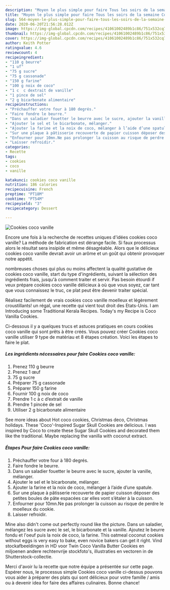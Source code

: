 ```yaml
---
description: "Moyen le plus simple pour faire Tous les soirs de la semaine Cookies coco vanille"
title: "Moyen le plus simple pour faire Tous les soirs de la semaine Cookies coco vanille"
slug: 564-moyen-le-plus-simple-pour-faire-tous-les-soirs-de-la-semaine-cookies-coco-vanille
date: 2020-06-20T21:56:28.012Z
image: https://img-global.cpcdn.com/recipes/41061002489b1c86/751x532cq70/cookies-coco-vanille-photo-principale-de-la-recette.jpg
thumbnail: https://img-global.cpcdn.com/recipes/41061002489b1c86/751x532cq70/cookies-coco-vanille-photo-principale-de-la-recette.jpg
cover: https://img-global.cpcdn.com/recipes/41061002489b1c86/751x532cq70/cookies-coco-vanille-photo-principale-de-la-recette.jpg
author: Keith Potter
ratingvalue: 4.6
reviewcount: 4
recipeingredient:
- "110 g beurre"
- "1 uf"
- "75 g sucre"
- "75 g cassonade"
- "150 g farine"
- "100 g noix de coco"
- "1 c  c dextrait de vanille"
- "1 pince de sel"
- "2 g bicarbonate alimentaire"
recipeinstructions:
- "Préchauffer votre four à 180 degrés."
- "Faire fondre le beurre."
- "Dans un saladier fouetter le beurre avec le sucre, ajouter la vanille, mélanger."
- "Ajouter le sel et le bicarbonate, mélanger."
- "Ajouter la farine et la noix de coco, mélanger à l’aide d’une spatule."
- "Sur une plaque à pâtisserie recouverte de papier cuisson déposer des petites boules de pâte espacées car elles vont s’étaler à la cuisson."
- "Enfourner pour 10mn.Ne pas prolonger la cuisson au risque de perdre le moelleux du cookie."
- "Laisser refroidir."
categories:
- Recette
tags:
- cookies
- coco
- vanille

katakunci: cookies coco vanille 
nutrition: 186 calories
recipecuisine: French
preptime: "PT18M"
cooktime: "PT54M"
recipeyield: "3"
recipecategory: Dessert

---
```



![Cookies coco vanille](https://img-global.cpcdn.com/recipes/41061002489b1c86/751x532cq70/cookies-coco-vanille-photo-principale-de-la-recette.jpg)

Encore une fois à la recherche de recettes uniques d'idées cookies coco vanille? La méthode de fabrication est dérange facile. Si faux processus alors le résultat sera insipide et même désagréable. Alors que le délicieux cookies coco vanille devrait avoir un arôme et un goût qui obtenir provoquer notre appétit.

nombreuses choses qui plus ou moins affectent la qualité gustative de cookies coco vanille, start du type d'ingrédients, suivant la sélection des ingrédients frais, jusqu'à comment traiter et servir. Pas besoin étourdi if veux prépare cookies coco vanille délicieux à où que vous soyez, car tant que vous connaissez le truc, ce plat peut être devenir traiter spécial.

Réalisez facilement de vrais cookies coco vanille moelleux et légèrement croustillants! un régal, une recette qui vient tout droit des Etats-Unis. I am Introducing some Traditional Kerala Recipes. Today&#39;s my Recipe is Coco Vanilla Cookies.


Ci-dessous il y a quelques trucs et astuces pratiques en cours cookies coco vanille qui sont prêts à être créés. Vous pouvez créer Cookies coco vanille utiliser 9 type de matériau et 8 étapes création. Voici les étapes to faire le plat.

<!--inarticleads1-->

##### Les ingrédients nécessaires pour faire Cookies coco vanille:

1. Prenez 110 g beurre
1. Prenez 1 œuf
1.  75 g sucre
1. Préparer 75 g cassonade
1. Préparer 150 g farine
1. Fournir 100 g noix de coco
1. Prendre 1 c à c d’extrait de vanille
1. Prendre 1 pincée de sel
1. Utiliser 2 g bicarbonate alimentaire


See more ideas about Hot coco cookies, Christmas deco, Christmas holidays. These &#39;Coco&#39;-Inspired Sugar Skull Cookies are delicious. I was inspired by Coco to create these Sugar Skull Cookies and decorated them like the traditional. Maybe replacing the vanilla with coconut extract. 

<!--inarticleads2-->

##### Étapes Pour faire Cookies coco vanille:

1. Préchauffer votre four à 180 degrés.
1. Faire fondre le beurre.
1. Dans un saladier fouetter le beurre avec le sucre, ajouter la vanille, mélanger.
1. Ajouter le sel et le bicarbonate, mélanger.
1. Ajouter la farine et la noix de coco, mélanger à l’aide d’une spatule.
1. Sur une plaque à pâtisserie recouverte de papier cuisson déposer des petites boules de pâte espacées car elles vont s’étaler à la cuisson.
1. Enfourner pour 10mn.Ne pas prolonger la cuisson au risque de perdre le moelleux du cookie.
1. Laisser refroidir.


Mine also didn&#39;t come out perfectly round like the picture. Dans un saladier, mélangez les sucre avec le sel, le bicarbonate et la vanille. Ajoutez le beurre fondu et l&#39;oeuf puis la noix de coco, la farine. This oatmeal coconut cookies without eggs is very easy to bake, even novice bakers can get it right. Vind stockafbeeldingen in HD voor Twin Coco Vanilla Butter Cookies en miljoenen andere rechtenvrije stockfoto&#39;s, illustraties en vectoren in de Shutterstock-collectie. 


Merci d'avoir lu la recette que notre équipe a présentée sur cette page. Espérer nous, le processus simple Cookies coco vanille ci-dessus pouvons vous aider à préparer des plats qui sont délicieux pour votre famille / amis ou à devenir idea for faire des affaires culinaires. Bonne chance!
